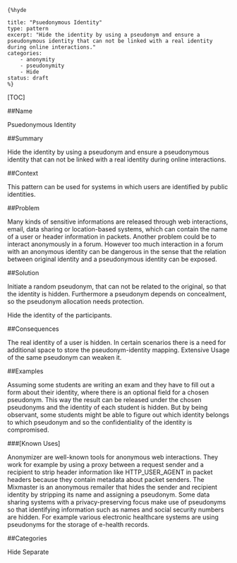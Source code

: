     {%hyde

    title: "Psuedonymous Identity"
    type: pattern
    excerpt: "Hide the identity by using a pseudonym and ensure a
    pseudonymous identity that can not be linked with a real identity
    during online interactions."
    categories: 
        - anonymity
        - pseudonymity
        - Hide
    status: draft
    %}

[TOC]

##Name
<!--Primary name the pattern is known by.-->

Psuedonymous Identity

<!--###[Also Known As]-->
<!-- All other names the pattern is known by.-->



##Summary
<!-- One short paragraph summarising the pattern.-->

Hide the identity by using a pseudonym and ensure a pseudonymous
identity that can not be linked with a real identity during online
interactions.

##Context
<!-- The situations in which the pattern may apply.-->

This pattern can be used for systems in which users are identified by
public identities.

##Problem
<!-- The problem a pattern addresses, including a list of forces describing why a problem might be difficult to solve.-->

Many kinds of sensitive informations are released through web
interactions, email, data sharing or location-based systems, which can
contain the name of a user or header information in packets. Another
problem could be to interact anonymously in a forum. However too much
interaction in a forum with an anonymous identity can be dangerous in
the sense that the relation between original identity and a
pseudonymous identity can be exposed.

##Solution
<!-- A concise description of how the pattern addresses the problem.-->

Initiate a random pseudonym, that can not be related to the original,
so that the identity is hidden. Furthermore a pseudonym depends on
concealment, so the pseudonym allocation needs protection.

<!--goals-->
Hide the identity of the participants.

<!--###[Structure]-->
<!--A detailed specification of the structural aspects of the pattern. A class diagram if applicable.-->



<!--###[Implementation]-->
<!--Guidelines for implementing the pattern; code fragments; suggested PETS; policy fragments.-->



##Consequences
<!--The advantages (benefits) and disadvantages (liabilities) of applying the pattern.-->



<!--constraints and consequences-->
The real identity of a user is hidden. In certain scenarios there is a
need for additional space to store the pseudonym-identity mapping.
Extensive Usage of the same pseudonym can weaken it.

<!--###[Constraints]-->
<!-- limitations as a consequence of applying the pattern.-->



##Examples
<!--Motivational example to see how the pattern is applied.-->

Assuming some students are writing an exam and they have to fill out a
form about their identity, where there is an optional field for a
chosen pseudonym. This way the result can be released under the chosen
pseudonyms and the identity of each student is hidden. But by being
observant, some students might be able to figure out which identity
belongs to which pseudonym and so the confidentiality of the identity
is compromised.

###[Known Uses]
<!-- Pointers to various applications of the pattern.-->

Anonymizer are well-known tools for anonymous web interactions. They
work for example by using a proxy between a request sender and a
recipient to strip header information like HTTP_USER_AGENT in packet
headers because they contain metadata about packet senders. The
Mixmaster is an anonymous remailer that hides the sender and recipient
identity by stripping its name and assigning a pseudonym. Some data
sharing systems with a privacy-preserving focus make use of pseudonyms
so that identifying information such as names and social security
numbers are hidden. For example various electronic healthcare systems
are using pseudonyms for the storage of e-health records.

<!--##See Also-->
<!-- Any pointers to relevant information, not contained in the subfields below.-->



<!--###[Related Patterns]-->
<!-- Supporting and conflicting patterns-->



<!--###[Sources]-->
<!-- References to the original source of the pattern.-->



<!--##General Comments-->
<!-- Separate discussion on the pattern.-->



##Categories
<!-- Placeholder for future agreed upon categories as per collaboration's evaluation.-->

Hide
Separate

<!--##Tags-->
<!-- User definable descriptors for additional correlation.-->


